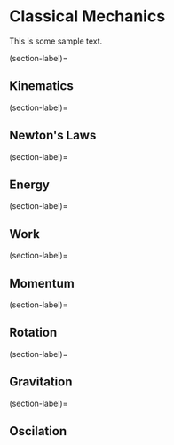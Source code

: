 # Classical Mechanics

This is some sample text.

(section-label)=
## Kinematics

(section-label)=
## Newton's Laws

(section-label)=
## Energy

(section-label)=
## Work

(section-label)=
## Momentum

(section-label)=
## Rotation

(section-label)=
## Gravitation

(section-label)=
## Oscilation
